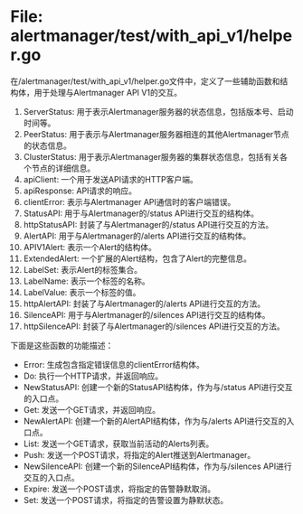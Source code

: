# File: alertmanager/test/with_api_v1/helper.go

在/alertmanager/test/with_api_v1/helper.go文件中，定义了一些辅助函数和结构体，用于处理与Alertmanager API V1的交互。

1. ServerStatus: 用于表示Alertmanager服务器的状态信息，包括版本号、启动时间等。
2. PeerStatus: 用于表示与Alertmanager服务器相连的其他Alertmanager节点的状态信息。
3. ClusterStatus: 用于表示Alertmanager服务器的集群状态信息，包括有关各个节点的详细信息。
4. apiClient: 一个用于发送API请求的HTTP客户端。
5. apiResponse: API请求的响应。
6. clientError: 表示与Alertmanager API通信时的客户端错误。
7. StatusAPI: 用于与Alertmanager的/status API进行交互的结构体。
8. httpStatusAPI: 封装了与Alertmanager的/status API进行交互的方法。
9. AlertAPI: 用于与Alertmanager的/alerts API进行交互的结构体。
10. APIV1Alert: 表示一个Alert的结构体。
11. ExtendedAlert: 一个扩展的Alert结构，包含了Alert的完整信息。
12. LabelSet: 表示Alert的标签集合。
13. LabelName: 表示一个标签的名称。
14. LabelValue: 表示一个标签的值。
15. httpAlertAPI: 封装了与Alertmanager的/alerts API进行交互的方法。
16. SilenceAPI: 用于与Alertmanager的/silences API进行交互的结构体。
17. httpSilenceAPI: 封装了与Alertmanager的/silences API进行交互的方法。

下面是这些函数的功能描述：

- Error: 生成包含指定错误信息的clientError结构体。
- Do: 执行一个HTTP请求，并返回响应。
- NewStatusAPI: 创建一个新的StatusAPI结构体，作为与/status API进行交互的入口点。
- Get: 发送一个GET请求，并返回响应。
- NewAlertAPI: 创建一个新的AlertAPI结构体，作为与/alerts API进行交互的入口点。
- List: 发送一个GET请求，获取当前活动的Alerts列表。
- Push: 发送一个POST请求，将指定的Alert推送到Alertmanager。
- NewSilenceAPI: 创建一个新的SilenceAPI结构体，作为与/silences API进行交互的入口点。
- Expire: 发送一个POST请求，将指定的告警静默取消。
- Set: 发送一个POST请求，将指定的告警设置为静默状态。

